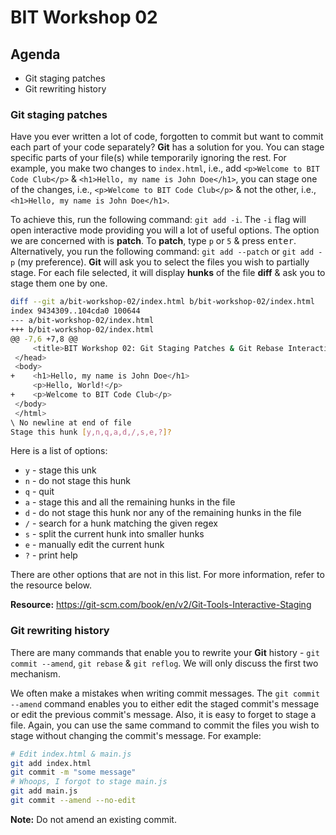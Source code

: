
# BIT Workshop 02

## Agenda

- Git staging patches
- Git rewriting history

### Git staging patches

Have you ever written a lot of code, forgotten to commit but want to commit each part of your code separately? **Git** has a solution for you. You can stage specific parts of your file(s) while temporarily ignoring the rest. For example, you make two changes to `index.html`, i.e., add `<p>Welcome to BIT Code Club</p>` & `<h1>Hello, my name is John Doe</h1>`, you can stage one of the changes, i.e., `<p>Welcome to BIT Code Club</p>` & not the other, i.e., `<h1>Hello, my name is John Doe</h1>`. 

To achieve this, run the following command: `git add -i`. The `-i` flag will open interactive mode providing you will a lot of useful options. The option we are concerned with is **patch**. To **patch**, type `p` or `5` & press <kbd>enter</kbd>. Alternatively, you run the following command: `git add --patch` or `git add -p` (my preference). **Git** will ask you to select the files you wish to partially stage. For each file selected, it will display **hunks** of the file **diff** & ask you to stage them one by one.

```bash
diff --git a/bit-workshop-02/index.html b/bit-workshop-02/index.html
index 9434309..104cda0 100644
--- a/bit-workshop-02/index.html
+++ b/bit-workshop-02/index.html
@@ -7,6 +7,8 @@
     <title>BIT Workshop 02: Git Staging Patches & Git Rebase Interactive Mode</title>
 </head>
 <body>
+    <h1>Hello, my name is John Doe</h1>
     <p>Hello, World!</p>
+    <p>Welcome to BIT Code Club</p>
 </body>
 </html>
\ No newline at end of file
Stage this hunk [y,n,q,a,d,/,s,e,?]?
```

Here is a list of options:

- `y` - stage this unk
- `n` - do not stage this hunk
- `q` - quit
- `a` - stage this and all the remaining hunks in the file
- `d` - do not stage this hunk nor any of the remaining hunks in the file
- `/` - search for a hunk matching the given regex
- `s` - split the current hunk into smaller hunks
- `e` - manually edit the current hunk
- `?` - print help

There are other options that are not in this list. For more information, refer to the resource below.

**Resource:** <https://git-scm.com/book/en/v2/Git-Tools-Interactive-Staging>

### Git rewriting history

There are many commands that enable you to rewrite your **Git** history - `git commit --amend`, `git rebase` & `git reflog`. We will only discuss the first two mechanism. 

We often make a mistakes when writing commit messages. The `git commit --amend` command enables you to either edit the staged commit's message or edit the previous commit's message. Also, it is easy to forget to stage a file. Again, you can use the same command to commit the files you wish to stage without changing the commit's message. For example:

```bash
# Edit index.html & main.js
git add index.html
git commit -m "some message" 
# Whoops, I forgot to stage main.js
git add main.js 
git commit --amend --no-edit
```

**Note:** Do not amend an existing commit. 

